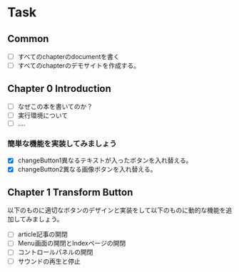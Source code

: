 # Task

## Common

- [ ] すべてのchapterのdocumentを書く
- [ ] すべてのchapterのデモサイトを作成する。

## Chapter 0 Introduction
- [ ]  なぜこの本を書いてのか？
- [ ]  実行環境について
- [ ]  ....

### 簡単な機能を実装してみましょう
- [x] changeButton1異なるテキストが入ったボタンを入れ替える。
- [x] changeButton2異なる画像ボタンを入れ替える。
## Chapter 1 Transform Button

以下のものに適切なボタンのデザインと実装をして以下のものに動的な機能を追加してみましょう。

- [ ]  article記事の開閉
- [ ]  Menu画面の開閉とIndexページの開閉
- [ ]  コントロールパネルの開閉
- [ ]  サウンドの再生と停止